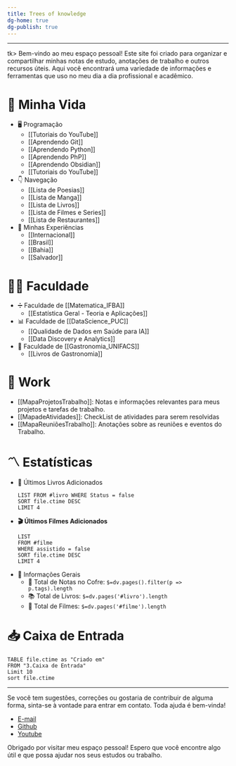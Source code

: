 ```yaml
---
title: Trees of knowledge
dg-home: true
dg-publish: true
---
```

****
tk> Bem-vindo ao meu espaço pessoal! Este site foi criado para organizar e compartilhar minhas notas de estudo, anotações de trabalho e outros recursos úteis. Aqui você encontrará uma variedade de informações e ferramentas que uso no meu dia a dia profissional e acadêmico.

# 🌱 Minha Vida
- 🖥️ Programação
    - [[Tutoriais do YouTube]]
    - [[Aprendendo Git]]
    - [[Aprendendo Python]]
    - [[Aprendendo PhP]]
    - [[Aprendendo Obsidian]]
    - [[Tutoriais do YouTube]]
- 👇 Navegação
    - [[Lista de Poesias]]
    - [[Lista de Manga]]
    - [[Lista de Livros]]
    - [[Lista de Filmes e Series]]
    - [[Lista de Restaurantes]]
- 🎴 Minhas Experiências
    - [[Internacional]]
    - [[Brasil]]
    - [[Bahia]]
    - [[Salvador]]
# 👨‍🎓 Faculdade
- ➗ Faculdade de [[Matematica_IFBA]]
    - [[Estatística Geral - Teoria e Aplicações]]
- 📊 Faculdade de [[DataScience_PUC]]
    - [[Qualidade de Dados em Saúde para IA]]
    - [[Data Discovery e Analytics]]
- 🍲 Faculdade de [[Gastronomia_UNIFACS]]
    - [[Livros de Gastronomia]]
# 💼 Work
- [[MapaProjetosTrabalho]]: Notas e informações relevantes para meus projetos e tarefas de trabalho.
- [[MapadeAtividades]]: CheckList de atividades para serem resolvidas
- [[MapaReuniõesTrabalho]]: Anotações sobre as reuniões e eventos do Trabalho.  
# 〽️ Estatísticas
- 📖 Últimos Livros Adicionados
    ```dataview
    LIST FROM #livro WHERE Status = false
    SORT file.ctime DESC
    LIMIT 4
    ```
- **🎬 Últimos Filmes Adicionados**
    ```dataview
    LIST 
    FROM #filme
    WHERE assistido = false
    SORT file.ctime DESC
    LIMIT 4
    ```
-   📼 Informações Gerais
    -   📝 Total de Notas no Cofre: `$=dv.pages().filter(p => p.tags).length`
    -   📚 Total de Livros: `$=dv.pages('#livro').length`
    -   🍿 Total de Filmes: `$=dv.pages('#filme').length`
# 📥 Caixa de Entrada
```dataview
TABLE file.ctime as "Criado em"
FROM "3.Caixa de Entrada"
Limit 10
sort file.ctime
```
---
Se você tem sugestões, correções ou gostaria de contribuir de alguma forma, sinta-se à vontade para entrar em contato. Toda ajuda é bem-vinda!
-   [E-mail](mailto:samuraiflamesf@gmail.com)
-   [Github](https://github.com/Samuraiflamesf/CofreObisidian)
-   [Youtube](https://youtube.com/user/SamuraiFlameSF)
  
Obrigado por visitar meu espaço pessoal! Espero que você encontre algo útil e que possa ajudar nos seus estudos ou trabalho.